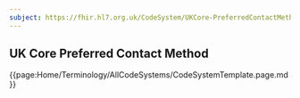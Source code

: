 ```yaml
---
subject: https://fhir.hl7.org.uk/CodeSystem/UKCore-PreferredContactMethod
---
```

## UK Core Preferred Contact Method

{{page:Home/Terminology/AllCodeSystems/CodeSystemTemplate.page.md}}